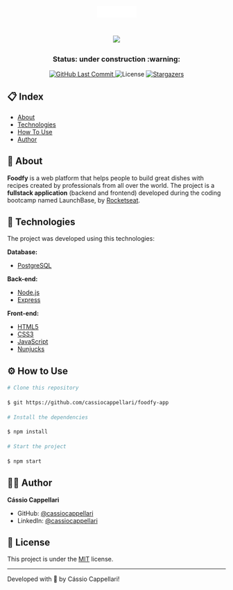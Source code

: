 <h1 align="center">
    <img src="./public/assets/logo-white.png">
</h1>

<h2 align="center">
    <img src="./public/assets/foodfy-gif.gif">
</h2>

<h3 align="center"> 
	Status: under construction :warning:
</h3>

<p align="center">
<a href="https://github.com/cassiocappellari/foodfy-app/commits/master">
	<img alt="GitHub Last Commit" src="https://img.shields.io/github/last-commit/cassiocappellari/foodfy-app/master?color=black">
</a>
    
<img alt="License" src="https://img.shields.io/badge/license-MIT-black">

<a href="https://github.com/cassiocappellari/foodfy-app/stargazers">
	<img alt="Stargazers" src="https://img.shields.io/github/stars/cassiocappellari/foodfy-app?style=social">
</a>
</p>

## 📋 Index

- [About](#-about)
- [Technologies](#-technologies)
- [How To Use](#-how-to-use)
- [Author](#-author)

## 🍕 About

**Foodfy** is a web platform that helps people to build great dishes with recipes created by professionals from all over the world. The project is a **fullstack application** (backend and frontend) developed during the coding bootcamp named LaunchBase, by [Rocketseat](https://rocketseat.com.br/).

## 🤖 Technologies

The project was developed using this technologies:

**Database:**
- [PostgreSQL](https://www.postgresql.org/)

**Back-end:**
- [Node.js](https://nodejs.org/en/)
- [Express](https://expressjs.com/)

**Front-end:**
- [HTML5](https://developer.mozilla.org/en-US/docs/Web/Guide/HTML/HTML5)
- [CSS3](https://developer.mozilla.org/en-US/docs/Archive/CSS3)
- [JavaScript](https://js.org/)
- [Nunjucks](https://mozilla.github.io/nunjucks/)

## ⚙ How to Use

```bash
# Clone this repository

$ git https://github.com/cassiocappellari/foodfy-app

# Install the dependencies

$ npm install

# Start the project

$ npm start

```

## 👨‍🚀 Author

**Cássio Cappellari**

- GitHub: [@cassiocappellari](https://github.com/cassiocappellari)
- LinkedIn: [@cassiocappellari](https://www.linkedin.com/in/cassiocappellari/)

## 📝 License

This project is under the [MIT](./LICENSE) license.

---

Developed with 💚 by Cássio Cappellari!
